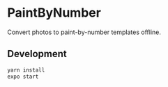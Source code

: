 # PaintByNumber
Convert photos to paint-by-number templates offline.

## Development

```bash
yarn install
expo start
```
